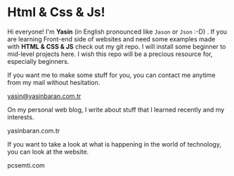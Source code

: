 ﻿# Html & Css & Js!

Hi everyone! I'm **Yasin** (in English pronounced like `Jason` or `Json` :-D) . If you are learning Front-end side of websites and need some examples made with **HTML & CSS & JS** check out my git repo. I will install some beginner to mid-level projects here. I wish this repo will be a precious resource for, especially beginners.

If you want me to make some stuff for you, you can contact me anytime from my mail without hesitation.

yasin@yasinbaran.com.tr

On my personal web blog, I write about stuff that I learned recently and my interests.

yasinbaran.com.tr

If you want to take a look at what is happening in the world of technology, you can look at the website.

pcsemti.com

